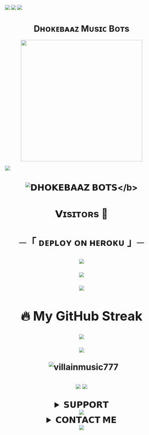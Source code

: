 <img src="https://user-images.githubusercontent.com/73097560/115834477-dbab4500-a447-11eb-908a-139a6edaec5c.gif">
<img src="https://readme-typing-svg.herokuapp.com?color=FF0085&width=620&lines=🍃+💛+𝗣𝗢𝗪𝗘𝗥𝗘𝗗+𝗕𝗬+𝗗𝗛𝗢𝗞𝗘𝗕𝗔𝗔𝗭+𝗥𝗔𝗝𝗔+🕊️+🍁"></b></h3>
<img src="https://user-images.githubusercontent.com/73097560/115834477-dbab4500-a447-11eb-908a-139a6edaec5c.gif">
<h1 align="center"><b>Dʜᴏᴋᴇʙᴀᴀᴢ Mᴜsɪᴄ Bᴏᴛs</b></h1>
<p align="center"><a href="https://t.me/dhokebaaz_raja"><img src="https://files.catbox.moe/8cahsv.jpg" width="400"></a></p>
<img src="https://user-images.githubusercontent.com/73097560/115834477-dbab4500-a447-11eb-908a-139a6edaec5c.gif">
<h1 align="center"
  
<b>![𝗗𝗛𝗢𝗞𝗘𝗕𝗔𝗔𝗭 𝗕𝗢𝗧𝗦](https://t.me/dhokebaazbots")</b>

### 𝗩ɪsɪᴛᴏʀs 🍹
<h3 align="center">
    ─「 ᴅᴇᴩʟᴏʏ ᴏɴ ʜᴇʀᴏᴋᴜ 」─
</h3>

<p align="center"><a href="https://dashboard.heroku.com/new?template=https://github.com/patanhikyah/SAMAIRA_MUSIC"> <img src="https://www.herokucdn.com/deploy/button.svg"></a></p>

<!--
**TEAMPURVI/TEAMPURVI** is a ✨ _special_ ✨ repository because its `README.md` (this file) appears on your GitHub profile.


<p align="center">
    <b>ᴠɪsɪᴛᴏʀs</b><br>
 -->    <img align="middle" src="https://profile-counter.glitch.me/TEAMPURVI/count.svg" />
</p>


<img src="https://user-images.githubusercontent.com/73097560/115834477-dbab4500-a447-11eb-908a-139a6edaec5c.gif">

## 🔥 My GitHub Streak
<p align="center">
  <img src="https://github-readme-streak-stats.herokuapp.com/?user=patanhikyah&theme=tokyonight&hide_border=false" />
</p>

<p align="center">
<img src="https://github-stats-alpha.vercel.app/api/?username=villainmusic777&cc=000&tc=00ff00&ic=fff000&bc=fff" align="center">
</p>

<p align="center">&nbsp;
  <img align="center" src="https://github-readme-stats.vercel.app/api?username=villainmusic777&&show_icons=true&theme=midnight-purple" alt="villainmusic777"/></p>        
 
<p align="center">
<img src="https://github-readme-stats.vercel.app/api/top-langs/?username=villainmusic777&layout=compact&theme=tokyonight" align="center">

<img src="https://user-images.githubusercontent.com/73097560/115834477-dbab4500-a447-11eb-908a-139a6edaec5c.gif">

<details>
<summary><b>𝗦𝗨𝗣𝗣𝗢𝗥𝗧</b></b></summary>
<a href="https://t.me/dhokebaazbots"><img title="Telegram" src="https://img.shields.io/badge/Telegram-%23000000.svg?&style=for-the-badge&logo=telegram&logoColor=61DAFB"></a>
</details>
<img src="https://user-images.githubusercontent.com/73097560/115834477-dbab4500-a447-11eb-908a-139a6edaec5c.gif">


<details>
<summary><b>𝗖𝗢𝗡𝗧𝗔𝗖𝗧 𝗠𝗘</b></b></summary>
<a href="https://t.me/dhokebaaz_raja"><img title="Telegram" src="https://img.shields.io/badge/Telegram-%23000000.svg?&style=for-the-badge&logo=telegram&logoColor=61DAFB"></a>
</details>
<img src="https://user-images.githubusercontent.com/73097560/115834477-dbab4500-a447-11eb-908a-139a6edaec5c.gif">
